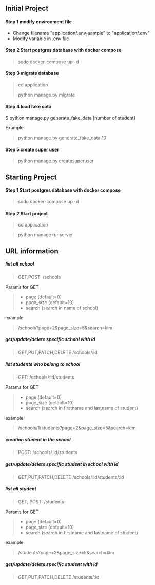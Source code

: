 ## Initial Project

#### Step 1 modify environment file

- Change filename "application/.env-sample" to "application/.env" 
- Modify variable in .env file

#### Step 2 Start postgres database with docker compose

> sudo docker-compose up -d

#### Step 3 migrate database

> cd application
>
> python manage.py migrate

#### Step 4 load fake data

$ python manage.py generate_fake_data [number of student]

Example
> python manage.py generate_fake_data 10

#### Step 5 create super user

> python manage.py createsuperuser

## Starting Project

#### Step 1 Start postgres database with docker compose

> sudo docker-compose up -d

#### Step 2 Start project

> cd application

> python manage runserver

## URL information

##### list all school
> GET,POST: /schools 

Params for GET
>- page (default=0)
>- page_size (default=10)
>- search (search in name of school)

example
>/schools?page=2&page_size=5&search=kim


##### get/update/delete specific school with id
> GET,PUT,PATCH,DELETE /schools/:id

##### list students who belong to school
> GET: /schools/:id/students

Params for GET
>- page (default=0)
>- page_size (default=10)
>- search (search in firstname and lastname of student)

example
>/schools/1/students?page=2&page_size=5&search=kim

##### creation student in the school
> POST: /schools/:id/students

##### get/update/delete specific student in school with id
> GET,PUT,PATCH,DELETE /schools/:id/students/:id

##### list all student
> GET, POST: /students

Params for GET
>- page (default=0)
>- page_size (default=10)
>- search (search in firstname and lastname of student)

example
>/students?page=2&page_size=5&search=kim

##### get/update/delete specific student with id
> GET,PUT,PATCH,DELETE /students/:id